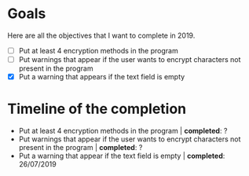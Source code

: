 # Goals

Here are all the objectives that I want to complete in 2019.

- [ ] Put at least 4 encryption methods in the program
- [ ] Put warnings that appear if the user wants to encrypt characters not present in the program  
- [x] Put a warning that appears if the text field is empty

# Timeline of the completion

- Put at least 4 encryption methods in the program | **completed**: ?
- Put warnings that appear if the user wants to encrypt characters not present in the program | **completed**: ?
- Put a warning that appear if the text field is empty | **completed**: 26/07/2019
